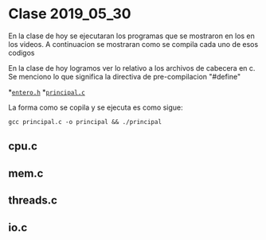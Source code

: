 # Clase 2019_05_30

En la clase de hoy se ejecutaran los programas que se mostraron en los en los videos. A continuacion se mostraran como se compila cada uno de esos codigos 

En la clase de hoy logramos ver lo relativo a los archivos de cabecera en c.
Se menciono lo que significa la directiva de pre-compilacion "#define"

*[`entero.h`](entero.h)
*[`principal.c`](principal.c)

La forma como se copila y se ejecuta es como sigue:

```
gcc principal.c -o principal && ./principal
```

## cpu.c
## mem.c
## threads.c
## io.c

